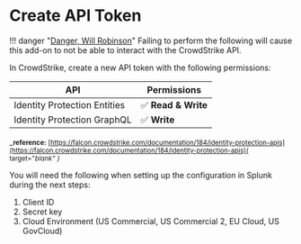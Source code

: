 # Create API Token

!!! danger "[Danger, Will Robinson](https://cultural-phenomenons.fandom.com/wiki/Danger,_Will_Robinson)"
    Failing to perform the following will cause this add-on to not be able to interact with the CrowdStrike API.

In CrowdStrike, create a new API token with the following permissions:

API | Permissions
--- | -----------
Identity Protection Entities | :white_check_mark: **Read & Write**
Identity Protection GraphQL | :white_check_mark: **Write**

_<small>**reference:** [https://falcon.crowdstrike.com/documentation/184/identity-protection-apis](https://falcon.crowdstrike.com/documentation/184/identity-protection-apis){ target="_blank" }</small>_

You will need the following when setting up the configuration in Splunk during the next steps:

1. Client ID
2. Secret key
3. Cloud Environment (US Commercial, US Commercial 2, EU Cloud, US GovCloud)
